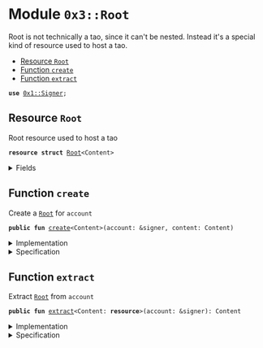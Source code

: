 
<a name="0x3_Root"></a>

# Module `0x3::Root`

Root is not technically a tao, since it can't be nested.
Instead it's a special kind of resource used to host a tao.


-  [Resource `Root`](#0x3_Root_Root)
-  [Function `create`](#0x3_Root_create)
-  [Function `extract`](#0x3_Root_extract)


<pre><code><b>use</b> <a href="Signer.md#0x1_Signer">0x1::Signer</a>;
</code></pre>



<a name="0x3_Root_Root"></a>

## Resource `Root`

Root resource used to host a tao


<pre><code><b>resource</b> <b>struct</b> <a href="Root.md#0x3_Root">Root</a>&lt;Content&gt;
</code></pre>



<details>
<summary>Fields</summary>


<dl>
<dt>
<code>content: Content</code>
</dt>
<dd>

</dd>
</dl>


</details>

<a name="0x3_Root_create"></a>

## Function `create`

Create a <code><a href="Root.md#0x3_Root">Root</a></code> for <code>account</code>


<pre><code><b>public</b> <b>fun</b> <a href="Root.md#0x3_Root_create">create</a>&lt;Content&gt;(account: &signer, content: Content)
</code></pre>



<details>
<summary>Implementation</summary>


<pre><code><b>public</b> <b>fun</b> <a href="Root.md#0x3_Root_create">create</a>&lt;Content: store&gt;(account: &signer, content: Content) {
    move_to&lt;<a href="Root.md#0x3_Root">Root</a>&lt;Content&gt;&gt;(account, <a href="Root.md#0x3_Root">Root</a>&lt;Content&gt; { content: content });
}
</code></pre>



</details>

<details>
<summary>Specification</summary>



<pre><code><b>aborts_if</b> <b>exists</b>&lt;<a href="Root.md#0x3_Root">Root</a>&lt;Content&gt;&gt;(<a href="Signer.md#0x1_Signer_spec_address_of">Signer::spec_address_of</a>(account));
<b>ensures</b> <b>exists</b>&lt;<a href="Root.md#0x3_Root">Root</a>&lt;Content&gt;&gt;(<a href="Signer.md#0x1_Signer_spec_address_of">Signer::spec_address_of</a>(account));
</code></pre>



</details>

<a name="0x3_Root_extract"></a>

## Function `extract`

Extract <code><a href="Root.md#0x3_Root">Root</a></code> from <code>account</code>


<pre><code><b>public</b> <b>fun</b> <a href="Root.md#0x3_Root_extract">extract</a>&lt;Content: <b>resource</b>&gt;(account: &signer): Content
</code></pre>



<details>
<summary>Implementation</summary>


<pre><code><b>public</b> <b>fun</b> <a href="Root.md#0x3_Root_extract">extract</a>&lt;Content: key + store&gt;(account: &signer): Content <b>acquires</b> <a href="Root.md#0x3_Root">Root</a> {
    <b>let</b> owner = <a href="Signer.md#0x1_Signer_address_of">Signer::address_of</a>(account);
    <b>let</b> root = move_from&lt;<a href="Root.md#0x3_Root">Root</a>&lt;Content&gt;&gt;(owner);
    <b>let</b> <a href="Root.md#0x3_Root">Root</a>&lt;Content&gt; { content } = root;

    content
}
</code></pre>



</details>

<details>
<summary>Specification</summary>



<pre><code><b>aborts_if</b> !<b>exists</b>&lt;<a href="Root.md#0x3_Root">Root</a>&lt;Content&gt;&gt;(<a href="Signer.md#0x1_Signer_spec_address_of">Signer::spec_address_of</a>(account));
<b>ensures</b> !<b>exists</b>&lt;<a href="Root.md#0x3_Root">Root</a>&lt;Content&gt;&gt;(<a href="Signer.md#0x1_Signer_spec_address_of">Signer::spec_address_of</a>(account));
</code></pre>



</details>
